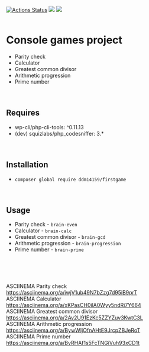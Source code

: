 [![Actions Status](https://github.com/ddm14159/php-project-lvl1/workflows/hexlet-check/badge.svg)](https://github.com/ddm14159/php-project-lvl1/actions)
<a href="https://codeclimate.com/github/codeclimate/codeclimate/maintainability"><img src="https://api.codeclimate.com/v1/badges/a99a88d28ad37a79dbf6/maintainability" /></a>
<img src="https://github.com/ddm14159/php-project-lvl1/actions/workflows/github-actions-demo.yml/badge.svg" /><br /><br />

# Console games project<br />
- Parity check<br />
- Calculator<br />
- Greatest common divisor<br />
- Arithmetic progression<br />
- Prime number<br /><br /><br />

## Requires 
- wp-cli/php-cli-tools: ^0.11.13<br />
- (dev) squizlabs/php_codesniffer: 3.*<br /><br /><br />

## Installation<br />
- `composer global require ddm14159/firstgame`<br /><br /><br />
## Usage<br />
- Parity check - `brain-even`<br />
- Calculator - `brain-calc`<br />
- Greatest common divisor - `brain-gcd`<br />
- Arithmetic progression - `brain-progression`<br />
- Prime number - `brain-prime`<br /><br /><br /><br /><br />



ASCIINEMA Parity check<br />
https://asciinema.org/a/iwjV1ub49N7bZzg7d95iB9prT<br />
ASCIINEMA Calculator<br />
https://asciinema.org/a/xKPasCH0ilA0Wyy5ndRi7Y664<br />
ASCIINEMA Greatest common divisor<br />
https://asciinema.org/a/2Av2U91EzKc5ZZYZuv3KwtC3L<br />
ASCIINEMA Arithmetic progression<br />
https://asciinema.org/a/BywWIjOfnAHtE9JrcpZBJeRoT<br />
ASCIINEMA Prime number<br />
https://asciinema.org/a/BvRHAf1s5FcTNGiVuh93xCD1t<br />
